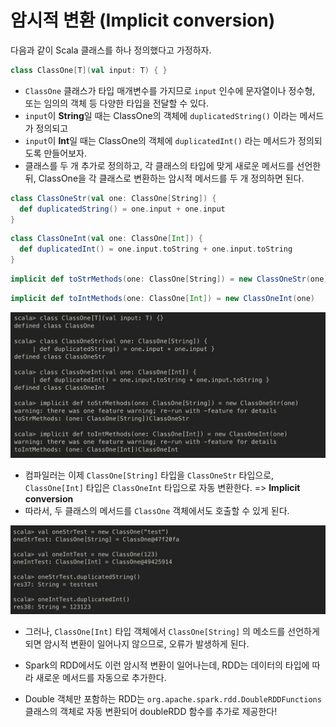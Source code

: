 # 암시적 변환 (Implicit conversion)

다음과 같이 Scala 클래스를 하나 정의했다고 가정하자.
```Scala
class ClassOne[T](val input: T) { }
```
- `ClassOne` 클래스가 타입 매개변수를 가지므로 `input` 인수에 문자열이나 정수형, 또는 임의의 객체 등 다양한 타입을 전달할 수 있다.
- `input`이 **String**일 때는 ClassOne의 객체에 `duplicatedString()` 이라는 메서드가 정의되고
- `input`이 **Int**일 때는 ClassOne의 객체에 `duplicatedInt()` 라는 메서드가 정의되도록 만들어보자.
- 클래스를 두 개 추가로 정의하고, 각 클래스의 타입에 맞게 새로운 메서드를 선언한 뒤, ClassOne을 각 클래스로 변환하는 암시적 메서드를 두 개 정의하면 된다.

```Scala
class ClassOneStr(val one: ClassOne[String]) {
  def duplicatedString() = one.input + one.input
}
```

```Scala
class ClassOneInt(val one: ClassOne[Int]) {
  def duplicatedInt() = one.input.toString + one.input.toString
}
```

```Scala
implicit def toStrMethods(one: ClassOne[String]) = new ClassOneStr(one)
```

```Scala
implicit def toIntMethods(one: ClassOne[Int]) = new ClassOneInt(one)
```

![ImplicitConversion](images/2022/10/implicitconversion.png)

- 컴파일러는 이제 `ClassOne[String]` 타입을 `ClassOneStr` 타입으로, `ClassOne[Int]` 타입은 `ClassOneInt` 타입으로 자동 변환한다. => **Implicit conversion**
- 따라서, 두 클래스의 메서드를 `ClassOne` 객체에서도 호출할 수 있게 된다.

![ImplicitConversion2](images/2022/10/implicitconversion2.png)

- 그러나, `ClassOne[Int]` 타입 객체에서 `ClassOne[String]` 의 메소드를 선언하게 되면 암시적 변환이 일어나지 않으므로, 오류가 발생하게 된다.


- Spark의 RDD에서도 이런 암시적 변환이 일어나는데, RDD는 데이터의 타입에 따라 새로운 메서드를 자동으로 추가한다.
- Double 객체만 포함하는 RDD는 `org.apache.spark.rdd.DoubleRDDFunctions` 클래스의 객체로 자동 변환되어 doubleRDD 함수를 추가로 제공한다!
